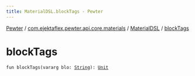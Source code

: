 ```yaml
---
title: MaterialDSL.blockTags - Pewter
---
```


[Pewter](../../index.html) / [com.ejektaflex.pewter.api.core.materials](../index.html) / [MaterialDSL](index.html) / [blockTags](./block-tags.html)

# blockTags

`fun blockTags(vararg blo: `[`String`](https://kotlinlang.org/api/latest/jvm/stdlib/kotlin/-string/index.html)`): `[`Unit`](https://kotlinlang.org/api/latest/jvm/stdlib/kotlin/-unit/index.html)